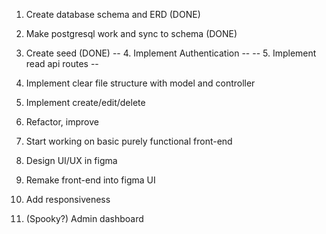 1. Create database schema and ERD (DONE)
2. Make postgresql work and sync to schema (DONE)
3. Create seed (DONE)
-- 4. Implement Authentication --
-- 5. Implement read api routes --

4. Implement clear file structure with model and controller

6. Implement create/edit/delete
7. Refactor, improve
8. Start working on basic purely functional front-end
9. Design UI/UX in figma
10. Remake front-end into figma UI
11. Add responsiveness
12. (Spooky?) Admin dashboard
